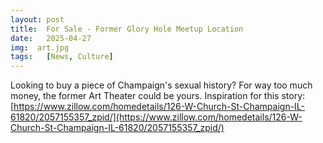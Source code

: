 ```yaml
---
layout: post
title:  For Sale - Former Glory Hole Meetup Location
date:   2025-04-27
img:  art.jpg
tags:   [News, Culture]
---
```


Looking to buy a piece of Champaign's sexual history? For way too much money, the former Art Theater could be yours.
Inspiration for this story: [https://www.zillow.com/homedetails/126-W-Church-St-Champaign-IL-61820/2057155357_zpid/](https://www.zillow.com/homedetails/126-W-Church-St-Champaign-IL-61820/2057155357_zpid/)
